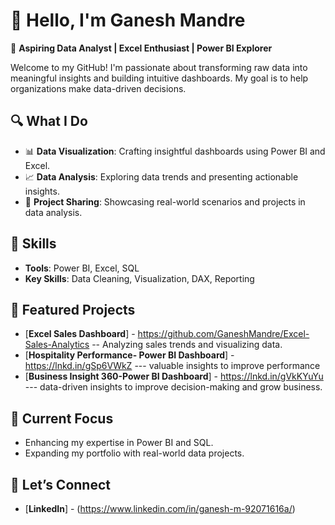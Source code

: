 # 👋 Hello, I'm Ganesh Mandre  

🚀 **Aspiring Data Analyst | Excel Enthusiast | Power BI Explorer**  

Welcome to my GitHub! I'm passionate about transforming raw data into meaningful insights and building intuitive dashboards. My goal is to help organizations make data-driven decisions.  

## 🔍 What I Do
- 📊 **Data Visualization**: Crafting insightful dashboards using Power BI and Excel.
- 📈 **Data Analysis**: Exploring data trends and presenting actionable insights.
- 📂 **Project Sharing**: Showcasing real-world scenarios and projects in data analysis.

## 🌟 Skills  
- **Tools**: Power BI, Excel, SQL  
- **Key Skills**: Data Cleaning, Visualization, DAX, Reporting  

## 📂 Featured Projects  
- [**Excel Sales Dashboard**] - https://github.com/GaneshMandre/Excel-Sales-Analytics -- Analyzing sales trends and visualizing data.  
- [**Hospitality Performance- Power BI Dashboard**] - https://lnkd.in/gSp6VWkZ --- valuable insights to improve performance
- [**Business Insight 360-Power BI Dashboard**] -  https://lnkd.in/gVkKYuYu --- data-driven insights to improve decision-making and grow business.
## 🎯 Current Focus  
- Enhancing my expertise in Power BI and SQL.  
- Expanding my portfolio with real-world data projects.  

## 🤝 Let’s Connect  
- [**LinkedIn**] - (https://www.linkedin.com/in/ganesh-m-92071616a/)  
 


